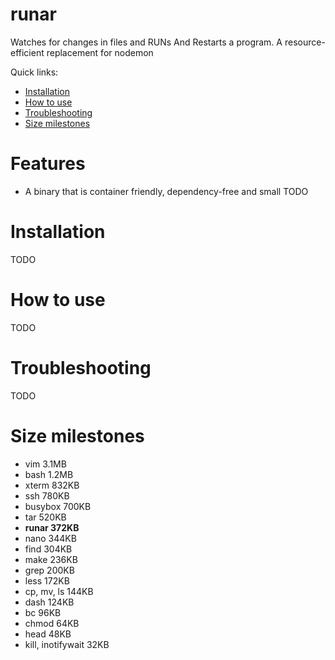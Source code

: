# runar
Watches for changes in files and RUNs And Restarts a program. A resource-efficient replacement for nodemon

Quick links:
* [Installation](#installation)
* [How to use](#how-to-use)
* [Troubleshooting](#troubleshooting)
* [Size milestones](#size-milestones)

# Features
* A binary that is container friendly, dependency-free and small
TODO

# Installation
TODO

# How to use
TODO

# Troubleshooting
TODO

# Size milestones
- vim 3.1MB
- bash 1.2MB
- xterm 832KB
- ssh 780KB
- busybox 700KB
- tar 520KB
- **runar 372KB**
- nano 344KB
- find 304KB
- make 236KB
- grep 200KB
- less 172KB
- cp, mv, ls 144KB
- dash 124KB
- bc 96KB
- chmod 64KB
- head 48KB
- kill, inotifywait 32KB
